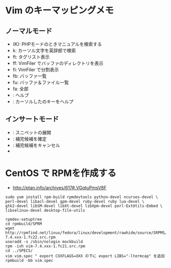 # Vim のキーマッピングメモ

## ノーマルモード
- <S-k>(K): PHPモードのときマニュアルを検索する
- <C-i>k: カーソル文字を英辞郎で検索
- ft: タグリスト表示
- ff: VimFiler でバッファのディレクトリを表示
- fi: VimFiler で分割表示
- fb: バッファ一覧
- fu: バッファ＆ファイル一覧
- fa: 全部
- <C-i>: ヘルプ
- <C-i><C-i>: カーソルしたのキーをヘルプ

## インサートモード
- <C-k>: スニペットの展開
- <C-y>: 補完候補を確定
- <C-c>: 補完候補をキャンセル
- 


# CentOS で RPMを作成する

- http://ptan.info/archives/617#.VGqtuPmsV8F

```
sudo yum install rpm-build rpmdevtools python-devel ncurses-devel \
perl-devel libacl-devel gpm-devel ruby-devel ruby lua-devel \
gtk2-devel libSM-devel libXt-devel libXpm-devel perl-ExtUtils-Embed \
libselinux-devel desktop-file-utils

rpmdev-setuptree
cd rpmbuild/SPRM
wget http://rpmfind.net/linux/fedora/linux/development/rawhide/source/SRPMS/v/vim-7.4.xxx-1.fc22.src.rpm
useradd -s /sbin/nologin mockbuild
rpm -ivh vim-7.4.xxx-1.fc21.src.rpm
cd ../SPECS/
vim vim.spec " export CXXFLAGS=XXX の下に export LIBS="-ltermcap" を追加
rpmbuild -bb vim.spec
```

